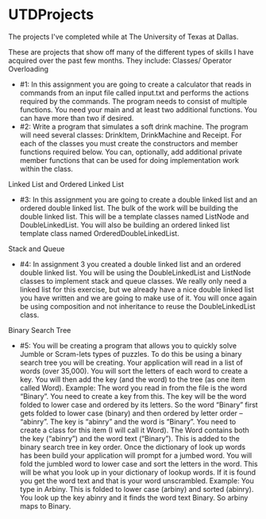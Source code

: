 # UTDProjects
The projects I've completed while at The University of Texas at Dallas.

These are projects that show off many of the different types of skills I have acquired over the past few months.
They include:
Classes/ Operator Overloading
   -  #1:
      In this assignment you are going to create a calculator that reads in commands from an input file called
      input.txt and performs the actions required by the commands.
      The program needs to consist of multiple functions. You need your main and at least two additional
      functions. You can have more than two if desired. 
   -  #2:
      Write a program that simulates a soft drink machine. The program will need several classes: DrinkItem,
      DrinkMachine and Receipt. For each of the classes you must create the constructors and member
      functions required below. You can, optionally, add additional private member functions that can be used
      for doing implementation work within the class.
   
Linked List and Ordered Linked List
   -  #3:
      In this assignment you are going to create a double linked list and an ordered double linked list.
      The bulk of the work will be building the double linked list. This will be a template classes named
      ListNode<DataType> and DoubleLinkedList<DataType>.
      You will also be building an ordered linked list template class named
      OrderedDoubleLinkedList<DataType>.
      
Stack and Queue
   -  #4:
      In assignment 3 you created a double linked list and an ordered double linked list. You will be using the
      DoubleLinkedList and ListNode classes to implement stack and queue classes. We really only need a
      linked list for this exercise, but we already have a nice double linked list you have written and we are
      going to make use of it. You will once again be using composition and not inheritance to reuse the
      DoubleLinkedList class. 

Binary Search Tree
   -  #5:
      You will be creating a program that allows you to quickly solve Jumble or Scram-lets types of puzzles. To
      do this be using a binary search tree you will be creating. Your application will read in a list of words
      (over 35,000). You will sort the letters of each word to create a key. You will then add the key (and the
      word) to the tree (as one item called Word).
  Example:
      The word you read in from the file is the word “Binary”. You need to create a key from this. The key will
      be the word folded to lower case and ordered by its letters. So the word “Binary” first gets folded to
      lower case (binary) and then ordered by letter order – “abinry”. The key is “abinry” and the word is
      “Binary”. You need to create a class for this item (I will call it Word). The Word contains both the key
      (“abinry”) and the word text (“Binary”). This is added to the binary search tree in key order.
      Once the dictionary of look up words has been build your application will prompt for a jumbed word.
      You will fold the jumbled word to lower case and sort the letters in the word. This will be what you look
      up in your dictionary of lookup words. If it is found you get the word text and that is your word
      unscrambled.
  Example:
      You type in Arbiny. This is folded to lower case (arbiny) and sorted (abinry). You look up the key abinry
      and it finds the word text Binary. So arbiny maps to Binary. 
